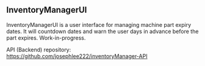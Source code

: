 ## InventoryManagerUI

InventoryManagerUI is a user interface for managing machine part expiry dates. It will countdown dates and warn the user days in advance before the part expires. Work-in-progress.

API (Backend) repository: https://github.com/josephlee222/inventoryManager-API
